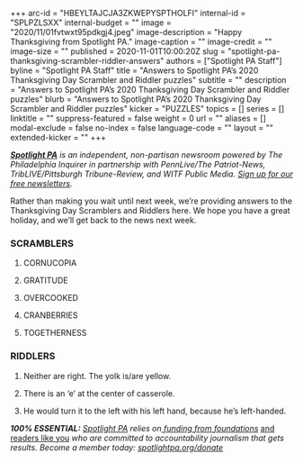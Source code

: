 +++
arc-id = "HBEYLTAJCJA3ZKWEPYSPTHOLFI"
internal-id = "SPLPZLSXX"
internal-budget = ""
image = "2020/11/01fvtwxt95pdkgj4.jpeg"
image-description = "Happy Thanksgiving from Spotlight PA."
image-caption = ""
image-credit = ""
image-size = ""
published = 2020-11-01T10:00:20Z
slug = "spotlight-pa-thanksgiving-scrambler-riddler-answers"
authors = ["Spotlight PA Staff"]
byline = "Spotlight PA Staff"
title = "Answers to Spotlight PA’s 2020 Thanksgiving Day Scrambler and Riddler puzzles"
subtitle = ""
description = "Answers to Spotlight PA’s 2020 Thanksgiving Day Scrambler and Riddler puzzles"
blurb = "Answers to Spotlight PA’s 2020 Thanksgiving Day Scrambler and Riddler puzzles"
kicker = "PUZZLES"
topics = []
series = []
linktitle = ""
suppress-featured = false
weight = 0
url = ""
aliases = []
modal-exclude = false
no-index = false
language-code = ""
layout = ""
extended-kicker = ""
+++

<a href="https://www.spotlightpa.org/"><i><b>Spotlight PA</b></i></a><i> is an independent, non-partisan newsroom powered by The Philadelphia Inquirer in partnership with PennLive/The Patriot-News, TribLIVE/Pittsburgh Tribune-Review, and WITF Public Media. </i><a href="https://www.spotlightpa.org/newsletters"><i>Sign up for our free newsletters</i></a><i>.</i>

Rather than making you wait until next week, we’re providing answers to the Thanksgiving Day Scramblers and Riddlers here. We hope you have a great holiday, and we’ll get back to the news next week.

### SCRAMBLERS

1. CORNUCOPIA

2. GRATITUDE

3. OVERCOOKED

4. CRANBERRIES

5. TOGETHERNESS

### RIDDLERS

1. Neither are right. The yolk is/are yellow.

2. There is an ‘e’ at the center of casserole.

3. He would turn it to the left with his left hand, because he’s left-handed.

<i><b>100% ESSENTIAL:</b></i><i> </i><a href="https://www.spotlightpa.org/"><i>Spotlight PA</i></a><i> relies on</i><a href="https://www.spotlightpa.org/support"><i> funding from foundations</i></a><i> </i><a href="https://www.spotlightpa.org/support">and readers like you</a><i> who are committed to accountability journalism that gets results. Become a member today: </i><a href="http://spotlightpa.org/donate"><i>spotlightpa.org/donate</i></a>
